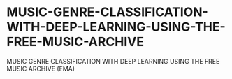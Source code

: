 # MUSIC-GENRE-CLASSIFICATION-WITH-DEEP-LEARNING-USING-THE-FREE-MUSIC-ARCHIVE
MUSIC GENRE CLASSIFICATION WITH DEEP LEARNING USING THE FREE MUSIC ARCHIVE (FMA)
